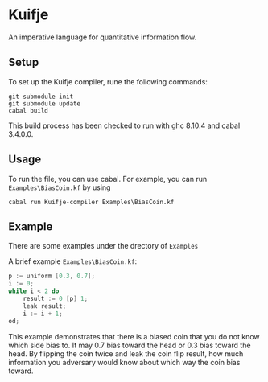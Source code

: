 # Kuifje
An imperative language for quantitative information flow. 

## Setup

To set up the Kuifje compiler, rune the following commands:
```
git submodule init
git submodule update
cabal build
```

This build process has been checked to run with ghc 8.10.4 and cabal 3.4.0.0.

## Usage
To run the file, you can use cabal. For example, you can run `Examples\BiasCoin.kf` by using 
```
cabal run Kuifje-compiler Examples\BiasCoin.kf
```

## Example
There are some examples under the drectory of `Examples`

A brief example `Examples\BiasCoin.kf`:
```c
p := uniform [0.3, 0.7];
i := 0;
while i < 2 do 
    result := 0 [p] 1;
    leak result;
    i := i + 1;
od;
```

This example demonstrates that there is a biased coin that you do not know which side bias to. It may 0.7 bias toward the head or 0.3 bias toward the head. By flipping the coin twice and leak the coin flip result, how much information you adversary would know about which way the coin bias toward. 
